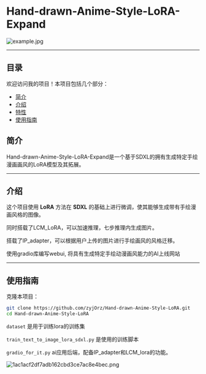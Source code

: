 # Hand-drawn-Anime-Style-LoRA-Expand

![example.jpg](https://s2.loli.net/2025/02/14/Gc2Yevg37z5jPFm.jpg)

---

## 目录

欢迎访问我的项目！本项目包括几个部分：
- [简介](#简介)
- [介绍](#介绍)
- [特性](#特性)
- [使用指南](#使用指南)

## 简介
Hand-drawn-Anime-Style-LoRA-Expand是一个基于SDXL的拥有生成特定手绘漫画画风的LoRA模型及其拓展。

---

## 介绍
这个项目使用 **LoRA** 方法在 **SDXL** 的基础上进行微调，使其能够生成带有手绘漫画风格的图像。

同时搭载了LCM_LoRA，可以加速推理，七步推理内生成图片。

搭载了IP_adapter，可以根据用户上传的图片进行手绘画风的风格迁移。

使用gradio库编写webui, 将具有生成特定手绘动漫画风能力的AI上线网站

---

## 使用指南

克隆本项目：
   ```bash
   git clone https://github.com/zyjOrz/Hand-drawn-Anime-Style-LoRA.git
   cd Hand-drawn-Anime-Style-LoRA
```
`dataset` 是用于训练lora的训练集

`train_text_to_image_lora_sdxl.py` 是使用的训练脚本

`gradio_for_it.py` ai应用后端，配备IP_adapter和LCM_lora的功能。

![1ac1acf2df7adb162cbd3ce7ac8e4bec.png](https://s2.loli.net/2025/02/18/2lxh79jFtPSkDdN.png)
